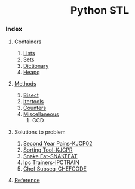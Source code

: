 <div align="center">

<h1 align="center">Python STL</h1>

</div>

### Index
1. Containers
    1. [Lists]()
    2. [Sets]()
    3. [Dictionary]()
    4. [Heapq]()
2. [Methods]()
    1. [Bisect]()
    2. [Itertools]()
    3. [Counters]()
    4. [Miscellaneous]()
        1. GCD

4. Solutions to problem
    1. [Second Year Pains-KJCP02]()
    2. [Sorting Tool-KJCPR]()
    3. [Snake Eat-SNAKEEAT]()
    4. [Ipc Trainers-IPCTRAIN]()
    5. [Chef Subseq-CHEFCODE]()
6. [Reference]()